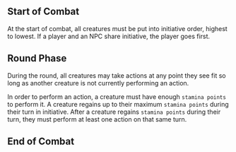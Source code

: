 ## Start of Combat
At the start of combat, all creatures must be put into initiative order, highest to lowest. If a player and an NPC share initiative, the player goes first.

## Round Phase

During the round, all creatures may take actions at any point they see fit so long as another creature is not currently performing an action.

In order to perform an action, a creature must have enough `stamina points` to perform it. A creature regains up to their maximum `stamina points` during their turn in initiative. After a creature regains `stamina points` during their turn, they must perform at least one action on that same turn.



## End of Combat